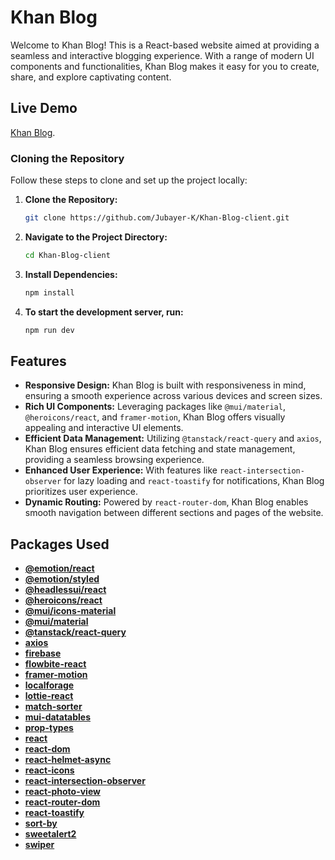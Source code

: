# Khan Blog

Welcome to Khan Blog! This is a React-based website aimed at providing a seamless and interactive blogging experience. With a range of modern UI components and functionalities, Khan Blog makes it easy for you to create, share, and explore captivating content.

## Live Demo
[Khan Blog](https://eleventh-assignment-khan-blog.web.app).


### Cloning the Repository

Follow these steps to clone and set up the project locally:

1. **Clone the Repository:**
   ```bash
   git clone https://github.com/Jubayer-K/Khan-Blog-client.git


2. **Navigate to the Project Directory:**
   ```bash
   cd Khan-Blog-client

3. **Install Dependencies:**
   ```bash
   npm install
   
3. **To start the development server, run:**
   ```bash
   npm run dev

## Features

- **Responsive Design:** Khan Blog is built with responsiveness in mind, ensuring a smooth experience across various devices and screen sizes.
- **Rich UI Components:** Leveraging packages like `@mui/material`, `@heroicons/react`, and `framer-motion`, Khan Blog offers visually appealing and interactive UI elements.
- **Efficient Data Management:** Utilizing `@tanstack/react-query` and `axios`, Khan Blog ensures efficient data fetching and state management, providing a seamless browsing experience.
- **Enhanced User Experience:** With features like `react-intersection-observer` for lazy loading and `react-toastify` for notifications, Khan Blog prioritizes user experience.
- **Dynamic Routing:** Powered by `react-router-dom`, Khan Blog enables smooth navigation between different sections and pages of the website.

## Packages Used

- **[@emotion/react](https://www.npmjs.com/package/@emotion/react)**
- **[@emotion/styled](https://www.npmjs.com/package/@emotion/styled)**
- **[@headlessui/react](https://www.npmjs.com/package/@headlessui/react)**
- **[@heroicons/react](https://www.npmjs.com/package/@heroicons/react)**
- **[@mui/icons-material](https://www.npmjs.com/package/@mui/icons-material)**
- **[@mui/material](https://www.npmjs.com/package/@mui/material)**
- **[@tanstack/react-query](https://www.npmjs.com/package/@tanstack/react-query)**
- **[axios](https://www.npmjs.com/package/axios)**
- **[firebase](https://www.npmjs.com/package/firebase)**
- **[flowbite-react](https://www.npmjs.com/package/flowbite-react)**
- **[framer-motion](https://www.npmjs.com/package/framer-motion)**
- **[localforage](https://www.npmjs.com/package/localforage)**
- **[lottie-react](https://www.npmjs.com/package/lottie-react)**
- **[match-sorter](https://www.npmjs.com/package/match-sorter)**
- **[mui-datatables](https://www.npmjs.com/package/mui-datatables)**
- **[prop-types](https://www.npmjs.com/package/prop-types)**
- **[react](https://www.npmjs.com/package/react)**
- **[react-dom](https://www.npmjs.com/package/react-dom)**
- **[react-helmet-async](https://www.npmjs.com/package/react-helmet-async)**
- **[react-icons](https://www.npmjs.com/package/react-icons)**
- **[react-intersection-observer](https://www.npmjs.com/package/react-intersection-observer)**
- **[react-photo-view](https://www.npmjs.com/package/react-photo-view)**
- **[react-router-dom](https://www.npmjs.com/package/react-router-dom)**
- **[react-toastify](https://www.npmjs.com/package/react-toastify)**
- **[sort-by](https://www.npmjs.com/package/sort-by)**
- **[sweetalert2](https://www.npmjs.com/package/sweetalert2)**
- **[swiper](https://www.npmjs.com/package/swiper)**

